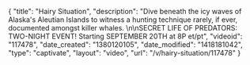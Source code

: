 {
    "title": "Hairy Situation",
    "description": "Dive beneath the icy waves of Alaska's Aleutian Islands to witness a hunting technique rarely, if ever, documented amongst killer whales. \n\nSECRET LIFE OF PREDATORS: TWO-NIGHT EVENT! Starting SEPTEMBER 20TH at 8P et\/pt",
    "videoid": "117478",
    "date_created": "1380120105",
    "date_modified": "1418181042",
    "type": "captivate",
    "layout": "video",
    "url": "\/v\/hairy-situation\/117478"
}